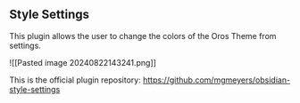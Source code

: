 ## Style Settings
This plugin allows the user to change the colors of the Oros Theme from settings.

![[Pasted image 20240822143241.png]]

This is the official plugin repository: https://github.com/mgmeyers/obsidian-style-settings
